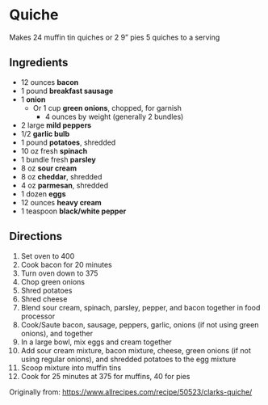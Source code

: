 # Quiche

Makes 24 muffin tin quiches or 2 9” pies
5 quiches to a serving

## Ingredients

* 12 ounces **bacon**
* 1 pound **breakfast sausage**
* 1 **onion**
    * Or 1 cup **green onions**, chopped, for garnish
        * 4 ounces by weight (generally 2 bundles)
* 2 large **mild peppers**
* 1/2 **garlic bulb**
* 1 pound **potatoes**, shredded
* 10 oz fresh **spinach**
* 1 bundle fresh **parsley**
* 8 oz **sour cream**
* 8 oz **cheddar**, shredded
* 4 oz **parmesan**, shredded
* 1 dozen **eggs**
* 12 ounces **heavy cream**
* 1 teaspoon **black/white pepper**

## Directions

1. Set oven to 400
1. Cook bacon for 20 minutes
1. Turn oven down to 375
1. Chop green onions
1. Shred potatoes
1. Shred cheese
1. Blend sour cream, spinach, parsley, pepper, and bacon together in food processor
1. Cook/Saute bacon, sausage, peppers, garlic, onions (if not using green onions), and together
1. In a large bowl, mix eggs and cream together
1. Add sour cream mixture, bacon mixture, cheese, green onions (if not using regular onions), and shredded potatoes to the egg mixture
1. Scoop mixture into muffin tins
1. Cook for 25 minutes at 375 for muffins, 40 for pies

Originally from: https://www.allrecipes.com/recipe/50523/clarks-quiche/

